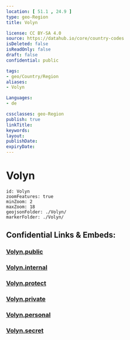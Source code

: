 ```yaml
---
location: [ 51.1 , 24.9 ] 
type: geo-Region
title: Volyn

license: CC BY-SA 4.0
source: https://datahub.io/core/country-codes
isDeleted: false
isReadOnly: false
draft: false
confidential: public

tags:
- geo/Country/Region
aliases:
- Volyn

Languages:
- de

cssclasses: geo-Region
publish: true
linkTitle: 
keywords: 
layout: 
publishDate: 
expiryDate: 
---
```


# Volyn

```leaflet
id: Volyn
zoomFeatures: true 
minZoom: 2 
maxZoom: 18
geojsonFolder: ./Volyn/
markerFolder: ./Volyn/
```


## Confidential Links & Embeds: 

### [Volyn.public](/_public/\Earth\Continent\Europe\Europe~East\Ukraine\Regions~UkraineVolyn.public.md) 

### [Volyn.internal](/_internal/\Earth\Continent\Europe\Europe~East\Ukraine\Regions~UkraineVolyn.internal.md) 

### [Volyn.protect](/_protect/\Earth\Continent\Europe\Europe~East\Ukraine\Regions~UkraineVolyn.protect.md) 

### [Volyn.private](/_private/\Earth\Continent\Europe\Europe~East\Ukraine\Regions~UkraineVolyn.private.md) 

### [Volyn.personal](/_personal/\Earth\Continent\Europe\Europe~East\Ukraine\Regions~UkraineVolyn.personal.md) 

### [Volyn.secret](/_secret/\Earth\Continent\Europe\Europe~East\Ukraine\Regions~UkraineVolyn.secret.md)

